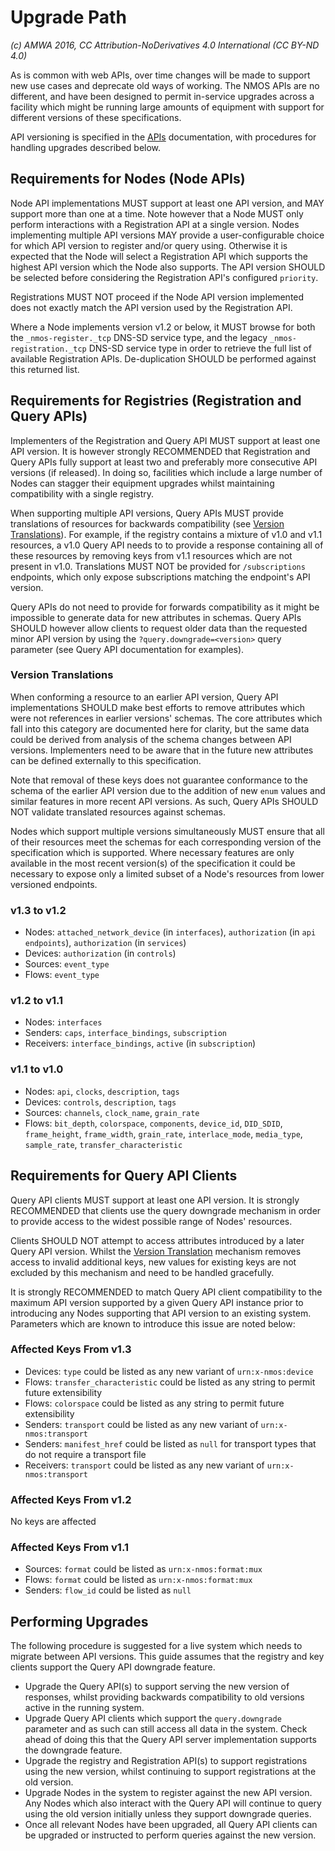 # Upgrade Path

_(c) AMWA 2016, CC Attribution-NoDerivatives 4.0 International (CC BY-ND 4.0)_

As is common with web APIs, over time changes will be made to support new use cases and deprecate old ways of working. The NMOS APIs are no different, and have been designed to permit in-service upgrades across a facility which might be running large amounts of equipment with support for different versions of these specifications.

API versioning is specified in the [APIs](2.0.%20APIs.md) documentation, with procedures for handling upgrades described below.

## Requirements for Nodes (Node APIs)

Node API implementations MUST support at least one API version, and MAY support more than one at a time. Note however that a Node MUST only perform interactions with a Registration API at a single version. Nodes implementing multiple API versions MAY provide a user-configurable choice for which API version to register and/or query using. Otherwise it is expected that the Node will select a Registration API which supports the highest API version which the Node also supports. The API version SHOULD be selected before considering the Registration API's configured `priority`.

Registrations MUST NOT proceed if the Node API version implemented does not exactly match the API version used by the Registration API.

Where a Node implements version v1.2 or below, it MUST browse for both the `_nmos-register._tcp` DNS-SD service type, and the legacy `_nmos-registration._tcp` DNS-SD service type in order to retrieve the full list of available Registration APIs. De-duplication SHOULD be performed against this returned list.

## Requirements for Registries (Registration and Query APIs)

Implementers of the Registration and Query API MUST support at least one API version. It is however strongly RECOMMENDED that Registration and Query APIs fully support at least two and preferably more consecutive API versions (if released). In doing so, facilities which include a large number of Nodes can stagger their equipment upgrades whilst maintaining compatibility with a single registry.

When supporting multiple API versions, Query APIs MUST provide translations of resources for backwards compatibility (see [Version Translations](#version-translations)). For example, if the registry contains a mixture of v1.0 and v1.1 resources, a v1.0 Query API needs to to provide a response containing all of these resources by removing keys from v1.1 resources which are not present in v1.0. Translations MUST NOT be provided for `/subscriptions` endpoints, which only expose subscriptions matching the endpoint's API version.

Query APIs do not need to provide for forwards compatibility as it might be impossible to generate data for new attributes in schemas. Query APIs SHOULD however allow clients to request older data than the requested minor API version by using the `?query.downgrade=<version>` query parameter (see Query API documentation for examples).

### Version Translations

When conforming a resource to an earlier API version, Query API implementations SHOULD make best efforts to remove attributes which were not references in earlier versions' schemas. The core attributes which fall into this category are documented here for clarity, but the same data could be derived from analysis of the schema changes between API versions. Implementers need to be aware that in the future new attributes can be defined externally to this specification.

Note that removal of these keys does not guarantee conformance to the schema of the earlier API version due to the addition of new `enum` values and similar features in more recent API versions. As such, Query APIs SHOULD NOT validate translated resources against schemas.

Nodes which support multiple versions simultaneously MUST ensure that all of their resources meet the schemas for each corresponding version of the specification which is supported. Where necessary features are only available in the most recent version(s) of the specification it could be necessary to expose only a limited subset of a Node's resources from lower versioned endpoints.

### v1.3 to v1.2

- Nodes: `attached_network_device` (in `interfaces`), `authorization` (in `api` `endpoints`), `authorization` (in `services`)
- Devices: `authorization` (in `controls`)
- Sources: `event_type`
- Flows: `event_type`

### v1.2 to v1.1

- Nodes: `interfaces`
- Senders: `caps`, `interface_bindings`, `subscription`
- Receivers: `interface_bindings`, `active` (in `subscription`)

### v1.1 to v1.0

- Nodes: `api`, `clocks`, `description`, `tags`
- Devices: `controls`, `description`, `tags`
- Sources: `channels`, `clock_name`, `grain_rate`
- Flows: `bit_depth`, `colorspace`, `components`, `device_id`, `DID_SDID`, `frame_height`, `frame_width`, `grain_rate`, `interlace_mode`, `media_type`, `sample_rate`, `transfer_characteristic`

## Requirements for Query API Clients

Query API clients MUST support at least one API version. It is strongly RECOMMENDED that clients use the query downgrade mechanism in order to provide access to the widest possible range of Nodes' resources.

Clients SHOULD NOT attempt to access attributes introduced by a later Query API version. Whilst the [Version Translation](#version-translations) mechanism removes access to invalid additional keys, new values for existing keys are not excluded by this mechanism and need to be handled gracefully.

It is strongly RECOMMENDED to match Query API client compatibility to the maximum API version supported by a given Query API instance prior to introducing any Nodes supporting that API version to an existing system. Parameters which are known to introduce this issue are noted below:

### Affected Keys From v1.3

- Devices: `type` could be listed as any new variant of `urn:x-nmos:device`
- Flows: `transfer_characteristic` could be listed as any string to permit future extensibility
- Flows: `colorspace` could be listed as any string to permit future extensibility
- Senders: `transport` could be listed as any new variant of `urn:x-nmos:transport`
- Senders: `manifest_href` could be listed as `null` for transport types that do not require a transport file
- Receivers: `transport` could be listed as any new variant of `urn:x-nmos:transport`

### Affected Keys From v1.2

No keys are affected

### Affected Keys From v1.1

- Sources: `format` could be listed as `urn:x-nmos:format:mux`
- Flows: `format` could be listed as `urn:x-nmos:format:mux`
- Senders: `flow_id` could be listed as `null`

## Performing Upgrades

The following procedure is suggested for a live system which needs to migrate between API versions. This guide assumes that the registry and key clients support the Query API downgrade feature.

- Upgrade the Query API(s) to support serving the new version of responses, whilst providing backwards compatibility to old versions active in the running system.
- Upgrade Query API clients which support the `query.downgrade` parameter and as such can still access all data in the system. Check ahead of doing this that the Query API server implementation supports the downgrade feature.
- Upgrade the registry and Registration API(s) to support registrations using the new version, whilst continuing to support registrations at the old version.
- Upgrade Nodes in the system to register against the new API version. Any Nodes which also interact with the Query API will continue to query using the old version initially unless they support downgrade queries.
- Once all relevant Nodes have been upgraded, all Query API clients can be upgraded or instructed to perform queries against the new version.
